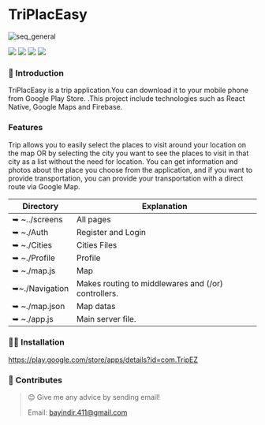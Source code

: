 # TriPlacEasy
![seq_general](https://play-lh.googleusercontent.com/JziPaYSkpvg9fQguB8FULh1giL06s2yowCcXZEyirjw4bMHV-O5UEmCJQRYHK0kEUw=w240-h480-rw)







![](https://img.shields.io/badge/React%20Native-black?style=for-the-badge&logo=react&logoColor=blue&logoHeigt=40)
![](https://img.shields.io/badge/Firebase-black?logo=firebase&logoColor=yellow)
![](https://img.shields.io/badge/Google%20Maps-blue?logo=google&logoColor=white)
![](https://img.shields.io/badge/JavaScript-F7DF1E?logo=javascript&logoColor=black)


### 🎀 Introduction

TriPlacEasy is a trip application.You can download it to your mobile phone from Google Play Store. .This project include technologies such as React Native, Google Maps and Firebase.

### Features

Trip allows you to easily select the places to visit around your location on the map OR by selecting the city you want to see the places to visit in that city as a list without the need for location. You can get information and photos about the place you choose from the application, and if you want to provide transportation, you can provide your transportation with a direct route via Google Map.









| Directory                | Explanation                                                                                |
| ------------------------ | ------------------------------------------------------------------------------------------ |
| ➥ ~../screens           | All pages                         |
| ➥ ~./Auth              |Register and Login        |
| ➥ ~./Cities              |Cities Files                                                                      |
| ➥ ~./Profile            | Profile                                                                                       |
| ➥ ~./map.js             | Map                                                                                       |
| ➥~./Navigation         | Makes routing to middlewares and (/or) controllers.                                        |
| ➥ ~./map.json              | Map datas |
| ➥ ~./app.js              | Main server file.                                                                          |
                                                              




### 👨‍💻 Installation

https://play.google.com/store/apps/details?id=com.TripEZ







### 🤝 Contributes

> 😊 Give me any advice by sending email!
>
> Email: bayindir.411@gmail.com
